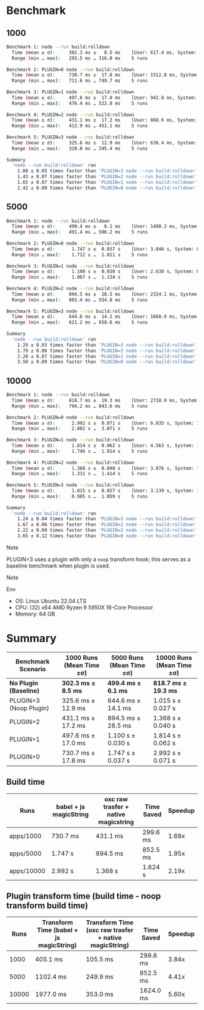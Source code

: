 # Benchmark
## 1000
```bash
Benchmark 1: node --run build:rolldown
  Time (mean ± σ):     302.3 ms ±   8.5 ms    [User: 617.4 ms, System: 250.0 ms]
  Range (min … max):   293.5 ms … 316.0 ms    5 runs
 
Benchmark 2: PLUGIN=0 node --run build:rolldown
  Time (mean ± σ):     730.7 ms ±  17.8 ms    [User: 1512.8 ms, System: 345.4 ms]
  Range (min … max):   711.6 ms … 749.7 ms    5 runs
 
Benchmark 3: PLUGIN=1 node --run build:rolldown
  Time (mean ± σ):     497.6 ms ±  17.0 ms    [User: 942.8 ms, System: 328.4 ms]
  Range (min … max):   476.4 ms … 522.8 ms    5 runs
 
Benchmark 4: PLUGIN=2 node --run build:rolldown
  Time (mean ± σ):     431.1 ms ±  17.2 ms    [User: 868.6 ms, System: 296.6 ms]
  Range (min … max):   412.9 ms … 451.1 ms    5 runs
 
Benchmark 5: PLUGIN=3 node --run build:rolldown
  Time (mean ± σ):     325.6 ms ±  12.9 ms    [User: 636.4 ms, System: 274.4 ms]
  Range (min … max):   310.8 ms … 345.4 ms    5 runs
 
Summary
  'node --run build:rolldown' ran
    1.08 ± 0.05 times faster than 'PLUGIN=3 node --run build:rolldown'
    1.43 ± 0.07 times faster than 'PLUGIN=2 node --run build:rolldown'
    1.65 ± 0.07 times faster than 'PLUGIN=1 node --run build:rolldown'
    2.42 ± 0.09 times faster than 'PLUGIN=0 node --run build:rolldown'
```
## 5000
```bash
Benchmark 1: node --run build:rolldown
  Time (mean ± σ):     499.4 ms ±   6.1 ms    [User: 1490.3 ms, System: 599.9 ms]
  Range (min … max):   491.4 ms … 506.2 ms    5 runs
 
Benchmark 2: PLUGIN=0 node --run build:rolldown
  Time (mean ± σ):      1.747 s ±  0.037 s    [User: 3.846 s, System: 0.955 s]
  Range (min … max):    1.712 s …  1.811 s    5 runs
 
Benchmark 3: PLUGIN=1 node --run build:rolldown
  Time (mean ± σ):      1.100 s ±  0.030 s    [User: 2.630 s, System: 0.840 s]
  Range (min … max):    1.067 s …  1.134 s    5 runs
 
Benchmark 4: PLUGIN=2 node --run build:rolldown
  Time (mean ± σ):     894.5 ms ±  28.5 ms    [User: 2324.1 ms, System: 812.5 ms]
  Range (min … max):   865.4 ms … 934.8 ms    5 runs
 
Benchmark 5: PLUGIN=3 node --run build:rolldown
  Time (mean ± σ):     644.6 ms ±  14.1 ms    [User: 1660.9 ms, System: 675.6 ms]
  Range (min … max):   621.2 ms … 658.6 ms    5 runs
 
Summary
  'node --run build:rolldown' ran
    1.29 ± 0.03 times faster than 'PLUGIN=3 node --run build:rolldown'
    1.79 ± 0.06 times faster than 'PLUGIN=2 node --run build:rolldown'
    2.20 ± 0.07 times faster than 'PLUGIN=1 node --run build:rolldown'
    3.50 ± 0.09 times faster than 'PLUGIN=0 node --run build:rolldown'

```

## 10000
```bash
Benchmark 1: node --run build:rolldown
  Time (mean ± σ):     818.7 ms ±  19.3 ms    [User: 2728.9 ms, System: 1025.6 ms]
  Range (min … max):   794.2 ms … 843.6 ms    5 runs
 
Benchmark 2: PLUGIN=0 node --run build:rolldown
  Time (mean ± σ):      2.992 s ±  0.071 s    [User: 6.835 s, System: 1.444 s]
  Range (min … max):    2.882 s …  3.071 s    5 runs
 
Benchmark 3: PLUGIN=1 node --run build:rolldown
  Time (mean ± σ):      1.814 s ±  0.062 s    [User: 4.563 s, System: 1.369 s]
  Range (min … max):    1.746 s …  1.914 s    5 runs
 
Benchmark 4: PLUGIN=2 node --run build:rolldown
  Time (mean ± σ):      1.368 s ±  0.040 s    [User: 3.876 s, System: 1.284 s]
  Range (min … max):    1.331 s …  1.414 s    5 runs
 
Benchmark 5: PLUGIN=3 node --run build:rolldown
  Time (mean ± σ):      1.015 s ±  0.027 s    [User: 3.139 s, System: 1.137 s]
  Range (min … max):    0.985 s …  1.059 s    5 runs
 
Summary
  'node --run build:rolldown' ran
    1.24 ± 0.04 times faster than 'PLUGIN=3 node --run build:rolldown'
    1.67 ± 0.06 times faster than 'PLUGIN=2 node --run build:rolldown'
    2.22 ± 0.09 times faster than 'PLUGIN=1 node --run build:rolldown'
    3.65 ± 0.12 times faster than 'PLUGIN=0 node --run build:rolldown'

```


> [!note]
> PLUGIN=3 uses a plugin with only a `noop` transform hook; this serves as a baseline benchmark when plugin is used.

> [!note]
> Env
> - OS: Linux Ubuntu 22.04 LTS
> - CPU: (32) x64 AMD Ryzen 9 5950X 16-Core Processor
> - Memory: 64 GB

# Summary

| Benchmark Scenario | 1000 Runs (Mean Time ±σ) | 5000 Runs (Mean Time ±σ) | 10000 Runs (Mean Time ±σ) |
|-------------------|--------------------------|--------------------------|---------------------------|
| **No Plugin (Baseline)** | **302.3 ms ± 8.5 ms** | **499.4 ms ± 6.1 ms** | **818.7 ms ± 19.3 ms** |
| PLUGIN=3 (Noop Plugin) | 325.6 ms ± 12.9 ms | 644.6 ms ± 14.1 ms | 1.015 s ± 0.027 s |
| PLUGIN=2 | 431.1 ms ± 17.2 ms | 894.5 ms ± 28.5 ms | 1.368 s ± 0.040 s |
| PLUGIN=1 | 497.6 ms ± 17.0 ms | 1.100 s ± 0.030 s | 1.814 s ± 0.062 s |
| PLUGIN=0 | 730.7 ms ± 17.8 ms | 1.747 s ± 0.037 s | 2.992 s ± 0.071 s |

## Build time

| Runs | babel + js magicString | oxc raw trasfer + native magicstring | Time Saved | Speedup | 
|------|----------|----------|------------|---------|
| apps/1000 | 730.7 ms | 431.1 ms | 299.6 ms | 1.69x |
| apps/5000 | 1.747 s | 894.5 ms | 852.5 ms | 1.95x |
| apps/10000 | 2.992 s | 1.368 s | 1.624 s | 2.19x |

## Plugin transform time (build time - noop transform build time)

| Runs | Transform Time (babel + js magicString) | Transform Time (oxc raw trasfer + native magicString) | Time Saved | Speedup |
|------|---------------------------|---------------------------|------------|---------|
| 1000 | 405.1 ms | 105.5 ms | 299.6 ms | 3.84x |
| 5000 | 1102.4 ms | 249.9 ms | 852.5 ms | 4.41x |
| 10000 | 1977.0 ms | 353.0 ms | 1624.0 ms | 5.60x |
